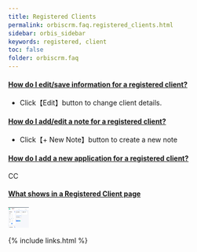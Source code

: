 ```yaml
---
title: Registered Clients
permalink: orbiscrm.faq.registered_clients.html
sidebar: orbis_sidebar
keywords: registered, client
toc: false
folder: orbiscrm.faq
---
```


<div class="panel-group" id="accordion">
    <div class="panel panel-default">
        <div class="panel-heading">
            <h4 class="panel-title">
                <a class="noCrossRef accordion-toggle" data-toggle="collapse" data-parent="#accordion" href="#collapseOne">
                    How do I edit/save information for a registered client?
                </a>
            </h4>
        </div>
        <div id="collapseOne" class="panel-collapse collapse noCrossRef">
            <div class="panel-body">
                <ul>
                    <li>
                        Click【Edit】button to change client details.
                    </li>
                </ul>
            </div>
        </div>
    </div>
    <!-- /.panel -->
    <div class="panel panel-default">
        <div class="panel-heading">
            <h4 class="panel-title">
                <a class="noCrossRef accordion-toggle" data-toggle="collapse" data-parent="#accordion" href="#collapseTwo">
                How do I add/edit a note for a registered client?
                </a>
            </h4>
        </div>
        <div id="collapseTwo" class="panel-collapse collapse noCrossRef">
            <div class="panel-body">
                <ul>
                    <li>
                        Click【+ New Note】button to create a new note
                    </li>
                </ul>
            </div>
        </div>
    </div>
    <!-- /.panel -->
    <div class="panel panel-default">
        <div class="panel-heading">
            <h4 class="panel-title">
                <a class="noCrossRef accordion-toggle" data-toggle="collapse" data-parent="#accordion" href="#collapseThree">
                How do I add a new application for a registered client?
                </a>
            </h4>
        </div>
        <div id="collapseThree" class="panel-collapse collapse noCrossRef">
            <div class="panel-body">
                CC
            </div>
        </div>
    </div>
    <!-- /.panel -->
    <div class="panel panel-default">
        <div class="panel-heading">
            <h4 class="panel-title">
                <a class="noCrossRef accordion-toggle" data-toggle="collapse" data-parent="#accordion" href="#collapse4">
                What shows in a Registered Client page
                </a>
            </h4>
        </div>
        <div id="collapse4" class="panel-collapse collapse noCrossRef">
            <div class="panel-body">
                <img src="/images/registered_client.png" alt="Registered Client" height="42" width="42"><br>
            </div>
        </div>
    </div>
    <!-- /.panel -->
</div>
<!-- /.panel-group -->

{% include links.html %}
